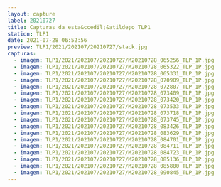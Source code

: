 ```yaml
---
layout: capture
label: 20210727
title: Capturas da esta&ccedil;&atilde;o TLP1
station: TLP1
date: 2021-07-28 06:52:56
preview: TLP1/2021/202107/20210727/stack.jpg
capturas:
  - imagem: TLP1/2021/202107/20210727/M20210728_065256_TLP_1P.jpg
  - imagem: TLP1/2021/202107/20210727/M20210728_065322_TLP_1P.jpg
  - imagem: TLP1/2021/202107/20210727/M20210728_065331_TLP_1P.jpg
  - imagem: TLP1/2021/202107/20210727/M20210728_070909_TLP_1P.jpg
  - imagem: TLP1/2021/202107/20210727/M20210728_072807_TLP_1P.jpg
  - imagem: TLP1/2021/202107/20210727/M20210728_073409_TLP_1P.jpg
  - imagem: TLP1/2021/202107/20210727/M20210728_073420_TLP_1P.jpg
  - imagem: TLP1/2021/202107/20210727/M20210728_073533_TLP_1P.jpg
  - imagem: TLP1/2021/202107/20210727/M20210728_073718_TLP_1P.jpg
  - imagem: TLP1/2021/202107/20210727/M20210728_073745_TLP_1P.jpg
  - imagem: TLP1/2021/202107/20210727/M20210728_083426_TLP_1P.jpg
  - imagem: TLP1/2021/202107/20210727/M20210728_083629_TLP_1P.jpg
  - imagem: TLP1/2021/202107/20210727/M20210728_084701_TLP_1P.jpg
  - imagem: TLP1/2021/202107/20210727/M20210728_084711_TLP_1P.jpg
  - imagem: TLP1/2021/202107/20210727/M20210728_084723_TLP_1P.jpg
  - imagem: TLP1/2021/202107/20210727/M20210728_085136_TLP_1P.jpg
  - imagem: TLP1/2021/202107/20210727/M20210728_085800_TLP_1P.jpg
  - imagem: TLP1/2021/202107/20210727/M20210728_090845_TLP_1P.jpg
---
```


